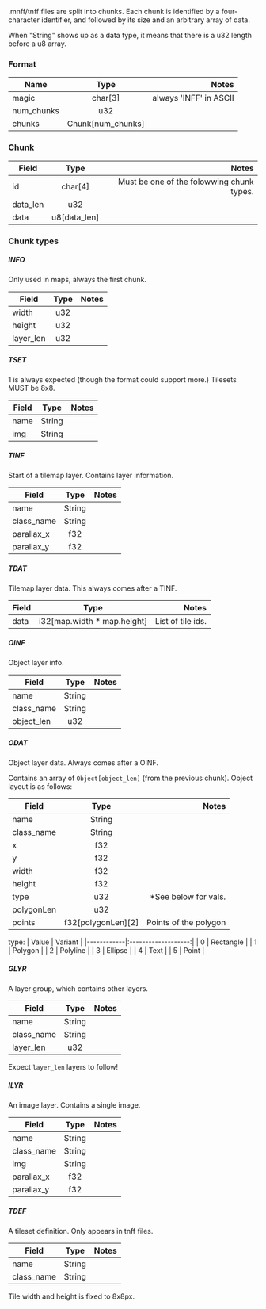 .mnff/tnff files are split into chunks. Each chunk is identified by a four-character identifier, and followed by its size and an arbitrary array of data.

When "String" shows up as a data type, it means that there is a u32 length before a u8 array.

### Format

| Name       | Type                | Notes                 |
|------------|:-------------------:|----------------------:|
| magic      | char\[3\]           | always 'INFF' in ASCII |
| num_chunks | u32                 |                       |
| chunks     | Chunk\[num_chunks\] |                       |

### Chunk

| Field      | Type                | Notes                 |
|------------|:-------------------:|----------------------:|
| id         | char\[4\]           | Must be one of the folowwing chunk types. |
| data_len   | u32                 |                       |
| data       | u8\[data_len\]      |                       |

### Chunk types

##### INFO

Only used in maps, always the first chunk.

| Field      | Type                | Notes                 |
|------------|:-------------------:|----------------------:|
| width      | u32                 |                       |
| height     | u32                 |                       |
| layer_len  | u32                 |                       |

##### TSET

1 is always expected (though the format could support more.)
Tilesets MUST be 8x8.

| Field      | Type                | Notes                 |
|------------|:-------------------:|----------------------:|
| name       | String              |                       |
| img        | String              |                       |

##### TINF

Start of a tilemap layer. Contains layer information.

| Field      | Type                | Notes                 |
|------------|:-------------------:|----------------------:|
| name       | String              |                       |
| class_name | String              |                       |
| parallax_x | f32                 |                       |
| parallax_y | f32                 |                       |

##### TDAT

Tilemap layer data. This always comes after a TINF. 

| Field      | Type                | Notes                 |
|------------|:-------------------:|----------------------:|
| data       | i32\[map.width * map.height\] | List of tile ids. |

##### OINF

Object layer info.

| Field      | Type                | Notes                 |
|------------|:-------------------:|----------------------:|
| name       | String              |                       |
| class_name | String              |                       |
| object_len | u32                 |                       |

##### ODAT

Object layer data. Always comes after a OINF.

Contains an array of `Object[object_len]` (from the previous chunk).
Object layout is as follows:

| Field      | Type                | Notes                 |
|------------|:-------------------:|----------------------:|
| name       | String              |                       |
| class_name | String              |                       |
| x          | f32                 |                       |
| y          | f32                 |                       |
| width      | f32                 |                       |
| height     | f32                 |                       |
| type       | u32                 | *See below for vals.  |
| polygonLen | u32                 |                       |
| points     | f32\[polygonLen\]\[2\]  | Points of the polygon |

type:
| Value      | Variant             |
|------------|:-------------------:|
| 0 | Rectangle |
| 1 | Polygon |
| 2 | Polyline |
| 3 | Ellipse |
| 4 | Text |
| 5 | Point |

##### GLYR

A layer group, which contains other layers.

| Field      | Type                | Notes                 |
|------------|:-------------------:|----------------------:|
| name       | String              |                       |
| class_name | String              |                       |
| layer_len  | u32                 |                       |

Expect `layer_len` layers to follow!

##### ILYR

An image layer. Contains a single image.

| Field      | Type                | Notes                 |
|------------|:-------------------:|----------------------:|
| name       | String              |                       |
| class_name | String              |                       |
| img        | String              |                       |
| parallax_x | f32                 |                       |
| parallax_y | f32                 |                       |

##### TDEF

A tileset definition. Only appears in tnff files.

| Field      | Type                | Notes                 |
|------------|:-------------------:|----------------------:|
| name       | String              |                       |
| class_name | String              |                       |

Tile width and height is fixed to 8x8px.